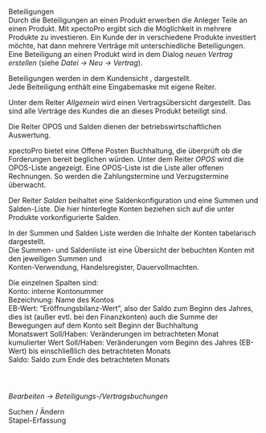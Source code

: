 <!DOCTYPE html>
<html>
<head>
<meta charset="utf-8">
<meta name="viewport" content="width=device-width, initial-scale=1.0">
<title>913_Beteiligungs-Vertragsbuchungen.md</title>
<link rel="stylesheet" href="https://stackedit.io/res-min/themes/base.css" />
<script type="text/javascript" src="https://cdn.mathjax.org/mathjax/latest/MathJax.js?config=TeX-AMS_HTML"></script>
</head>
<body><div class="container"><p>Beteiligungen <br>
Durch die Beteiligungen an einen Produkt erwerben die Anleger Teile an einen Produkt. Mit xpectoPro ergibt sich die Möglichkeit in mehrere Produkte zu investieren. Ein Kunde der in verschiedene Produkte investiert möchte, hat dann mehrere Verträge mit unterschiedliche Beteiligungen. <br>
Eine Beteiligung an einen Produkt wird in dem Dialog <em>neuen Vertrag erstellen</em> (siehe <em>Datei → Neu → Vertrag</em>).</p>

<p>Beteiligungen werden in dem Kundensicht <img src="http://xpecto.github.io/docs/img/img_1439895004298.png" alt="" title="">, dargestellt.  <br>
Jede Beiteiligung enthält  eine Eingabemaske mit eigene Reiter.  <br>
<img src="http://xpecto.github.io/docs/img/img_1438780567378.png" alt="" title=""></p>

<p>Unter dem Reiter <em>Allgemein</em>  wird einen Vertragsübersicht dargestellt. Das sind alle Verträge des Kundes die an dieses Produkt beteiligt sind.</p>

<p>Die Reiter OPOS und Salden dienen der betriebswirtschaftlichen Auswertung. </p>

<p>xpectoPro bietet eine Offene Posten Buchhaltung, die überprüft ob die Forderungen bereit beglichen würden. Unter dem Reiter <em>OPOS</em> wird die OPOS-Liste angezeigt. Eine OPOS-Liste ist die Liste aller offenen Rechnungen. So werden die Zahlungstermine und Verzugstermine überwacht.</p>

<p>Der Reiter <em>Salden</em> beihaltet eine Saldenkonfiguration und eine Summen und Salden-Liste. Die hier hinterlegte Konten beziehen sich auf die unter Produkte vorkonfigurierte Salden. <br>
<img src="http://xpecto.github.io/docs/img/img_1439903745722.png" alt="" title=""></p>

<p>In der Summen und Salden Liste werden die Inhalte der Konten tabelarisch dargestellt. <br>
Die Summen- und Saldenliste ist eine Übersicht der bebuchten Konten mit den jeweiligen Summen und  <br>
Konten-Verwendung, Handelsregister, Dauervollmachten.</p>

<p>Die einzelnen Spalten sind: <br>
Konto: interne Kontonummer <br>
Bezeichnung: Name des Kontos <br>
EB-Wert: “Eröffnungsbilanz-Wert”, also der Saldo zum Beginn des Jahres, dies ist (außer evtl. bei den Finanzkonten) auch die Summe der Bewegungen auf dem Konto seit Beginn der Buchhaltung <br>
Monatswert Soll/Haben: Veränderungen im betrachteten Monat <br>
kumulierter Wert Soll/Haben: Veränderungen vom Beginn des Jahres (EB-Wert) bis einschließlich des betrachteten Monats <br>
Saldo: Saldo zum Ende des betrachteten Monats</p>

<p><img src="http://xpecto.github.io/docs/img/img_1438781052382.png" alt="" title=""></p>

<p><img src="http://xpecto.github.io/docs/img/img_1439905236293.png" alt="" title=""></p>

<p><img src="http://xpecto.github.io/docs/img/img_1439905104073.png" alt="" title=""></p>

<p><em>Bearbeiten → Beteiligungs-/Vertragsbuchungen</em></p>

<p>Suchen / Ändern <br>
<img src="http://xpecto.github.io/docs/img/img_1438780690613.png" alt="" title=""> <br>
Stapel-Erfassung <br>
<img src="http://xpecto.github.io/docs/img/img_1438782147484.png" alt="" title=""></p>

<p><img src="http://xpecto.github.io/docs/img/img_1439551367769.png" alt="" title=""></p>

<p><img src="http://xpecto.github.io/docs/img/img_1439551309648.png" alt="" title=""></p></div></body>
</html>
